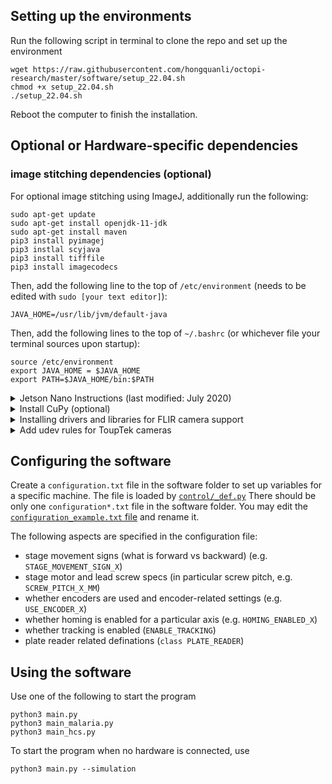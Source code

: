 ## Setting up the environments
Run the following script in terminal to clone the repo and set up the environment
```
wget https://raw.githubusercontent.com/hongquanli/octopi-research/master/software/setup_22.04.sh
chmod +x setup_22.04.sh
./setup_22.04.sh
```
Reboot the computer to finish the installation.

## Optional or Hardware-specific dependencies

### image stitching dependencies (optional)
For optional image stitching using ImageJ, additionally run the following:
```
sudo apt-get update
sudo apt-get install openjdk-11-jdk
sudo apt-get install maven
pip3 install pyimagej
pip3 instlal scyjava
pip3 install tifffile
pip3 install imagecodecs
```

Then, add the following line to the top of `/etc/environment` (needs to be edited with `sudo [your text editor]`):
```
JAVA_HOME=/usr/lib/jvm/default-java
```
Then, add the following lines to the top of `~/.bashrc` (or whichever file your terminal sources upon startup):
```
source /etc/environment
export JAVA_HOME = $JAVA_HOME
export PATH=$JAVA_HOME/bin:$PATH
```

<details>
<summary>Jetson Nano Instructions (last modified: July 2020)</summary>

### (optional) install pytorch and torchvision on Jetson Nano
Follow instructions on https://forums.developer.nvidia.com/t/pytorch-for-jetson-nano-version-1-5-0-now-available/72048

```
sudo apt-get install libhdf5-serial-dev hdf5-tools libhdf5-dev zlib1g-dev zip libjpeg8-dev liblapack-dev libblas-dev gfortran
sudo apt-get install python3-pip libopenblas-base libopenmpi-dev 
pip3 install -U pip testresources setuptools
pip3 install Cython
wget https://nvidia.box.com/shared/static/3ibazbiwtkl181n95n9em3wtrca7tdzp.whl -o torch-1.5.0-cp36-cp36m-linux_aarch64.whl
pip3 install torch-1.5.0-cp36-cp36m-linux_aarch64.whl
```
```
sudo apt-get install libjpeg-dev zlib1g-dev
git clone --branch torchvision v0.6.0 https://github.com/pytorch/vision torchvision   # see below for version of torchvision to download
cd torchvision
sudo python3 setup.py install
```
</details>

<details>
<summary>Install CuPy (optional)</summary>

From March 2023 w/ RTX3050
```
wget https://developer.download.nvidia.com/compute/cuda/repos/ubuntu2004/x86_64/cuda-keyring_1.0-1_all.deb
sudo dpkg -i cuda-keyring_1.0-1_all.deb
sudo apt-get update
sudo apt-get -y install cuda

pip3 install cupy-cuda12x
pip3 install cuda-python
```
For latest instructions, refer to 
https://developer.nvidia.com/cuda-downloads
https://nvidia.github.io/cuda-python/install.html
https://docs.cupy.dev/en/stable/install.html

</details>
<details>
<summary>Installing drivers and libraries for FLIR camera support</summary>
Go to FLIR's page for downloading their Spinnaker SDK (https://www.flir.com/support/products/spinnaker-sdk/), register and download Spinnaker 3.1.0.79 for Ubuntu 22.04 Python. Install the Spinnaker package (follow the instructions in the README, and when prompted by the install script, add root and the user launching the microscopy software to the "flirimaging" group).
</details>

<details>
<summary>Add udev rules for ToupTek cameras</summary>

```
sudo cp drivers\ and\ libraries/toupcam/linux/udev/99-toupcam.rules /etc/udev/rules.d
```
</details>

## Configuring the software
Create a `configuration.txt` file in the software folder to set up variables for a specific machine. The file is loaded by [`control/_def.py`](https://github.com/hongquanli/octopi-research/blob/master/software/control/_def.py) There should be only one `configuration*.txt` file in the software folder. You may edit the [`configuration_example.txt` file](https://github.com/hongquanli/octopi-research/blob/master/software/configuration_example.txt) and rename it.

The following aspects are specified in the configuration file:
- stage movement signs (what is forward vs backward) (e.g. `STAGE_MOVEMENT_SIGN_X`)
- stage motor and lead screw specs (in particular screw pitch, e.g. `SCREW_PITCH_X_MM`)
- whether encoders are used and encoder-related settings (e.g. `USE_ENCODER_X`)
- whether homing is enabled for a particular axis (e.g. `HOMING_ENABLED_X`)
- whether tracking is enabled (`ENABLE_TRACKING`)
- plate reader related definations (`class PLATE_READER`)

## Using the software
Use one of the following to start the program
```
python3 main.py
python3 main_malaria.py
python3 main_hcs.py
```
To start the program when no hardware is connected, use
```
python3 main.py --simulation
```
